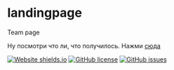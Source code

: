 # landingpage
Team page

Ну посмотри что ли, что получилось. Нажми [сюда](https://rbteam.github.io/landingpage)

[![Website shields.io](https://img.shields.io/website-up-down-green-red/http/shields.io.svg)](https://rbteam.github.io/landingpage)
[![GitHub license](https://img.shields.io/github/license/Naereen/StrapDown.js.svg)](https://ra1nbow.xyz)
[![GitHub issues](https://img.shields.io/github/issues/Naereen/StrapDown.js.svg)](https://GitHub.com/rbteam/landingpage/issues/)
